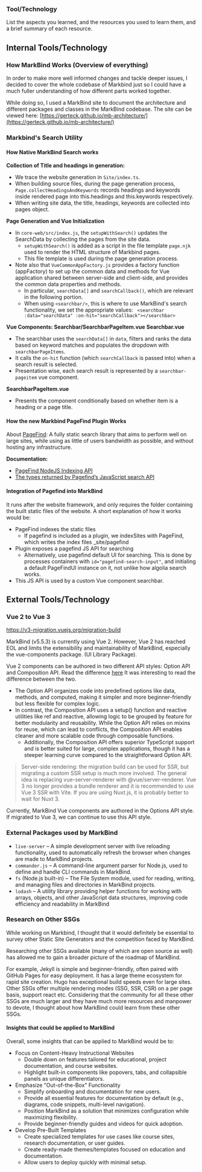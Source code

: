 ### Tool/Technology

List the aspects you learned, and the resources you used to learn them, and a brief summary of each resource.

## Internal Tools/Technology

### How MarkBind Works (Overview of everything)

In order to make more well informed changes and tackle deeper issues, I decided to cover the whole codebase of Markbind just so I could have a much fuller understanding of how different parts worked together.

While doing so, I used a MarkBind site to document the architecture and different packages and classes in the MarkBind codebase. The site can be viewed here: [https://gerteck.github.io/mb-architecture/](https://gerteck.github.io/mb-architecture/)

### Markbind's Search Utility

#### How Native MarkBind Search works
**Collection of Title and headings in generation:**
* We trace the website generation in `Site/index.ts`.
* When building source files, during the page generation process, `Page.collectHeadingsAndKeywords` records headings and keywords inside rendered page into this.headings and this.keywords respectively.
* When writing site data, the title, headings, keywords are collected into pages object.

**Page Generation and Vue Initialization**
* In `core-web/src/index.js`, the `setupWithSearch()` updates the SearchData by collecting the pages from the site data.
    * `setupWithSearch()` is added as a script in the file template `page.njk` used to render the HTML structure of Markbind pages.
    * This file template is used during the page generation process.
* Note also that `VueCommonAppFactory.js` provides a factory function (appFactory) to set up the common data and methods for Vue application shared between server-side and client-side, and provides the common data properties and methods.
    * In particular, `searchData[]` and `searchCallback()`, which are relevant in the following portion.
    * When using `<searchbar/>`, this is where to use MarkBind's search functionality, we set the appropriate values: ` <searchbar :data="searchData" :on-hit="searchCallback"></searchbar>`

**Vue Components: Searchbar/SearchbarPageItem.vue**
**Searchbar.vue**
* The searchbar uses the `searchData[]` in `data`, filters and ranks the data based on keyword matches and populates the dropdown with `searchbarPageItems`. 
* It calls the `on-hit` function (which `searchCallback` is passed into) when a search result is selected.
* Presentation wise, each search result is represented by a `searchbar-pageitem` vue component.

**SearchbarPageItem.vue**
* Presents the component conditionally based on whether item is a heading or a page title.


#### How the new Markbind PageFind Plugin Works

About [PageFind](https://pagefind.app/): A fully static search library that aims to perform well on large sites, while using as little of users bandwidth
as possible, and without hosting any infrastructure.

**Documentation:**
* [PageFind NodeJS Indexing API](https://pagefind.app/docs/node-api/)
* [The types returned by Pagefind’s JavaScript search API](https://github.com/CloudCannon/pagefind/blob/production-docs/pagefind_web_js/types/index.d.ts)

#### **Integration of Pagefind into MarkBind**
It runs after the website framework, and only requires the folder containing the built static files of the website. A short explanation of how it works would be:

* PageFind indexes the static files
    * If pagefind is included as a plugin, we indexSites with PageFind, which writes the index files  _site/pagefind 
* Plugin exposes a pagefind JS API for searching 
    * Alternatively, use pagefind default UI for searching. This is done by processes containers with `id="pagefind-search-input"`, and initialing a default PageFindUI instance on it, not unlike how algolia search works.
* This JS API is used by a custom Vue component searchbar.


## External Tools/Technology

### Vue 2 to Vue 3

https://v3-migration.vuejs.org/migration-build

MarkBind (v5.5.3) is currently using Vue 2. However, Vue 2 has reached EOL and limits the extensibility and maintainability of MarkBind, especially the vue-components package. (UI Library Package). 

Vue 2 components can be authored in two different API styles: Option API and Composition API. Read the difference [here](https://dev.to/sucodelarangela/vue3-options-api-vs-composition-api-en-1fbo#:~:text=However%2C%20with%20the%20release%20of,known%20as%20the%20Options%20API.) It was interesting to read the difference between the two. 

* The Option API organizes code into predefined options like data, methods, and computed, making it simpler and more beginner-friendly but less flexible for complex logic. 
* In contrast, the Composition API uses a setup() function and reactive utilities like ref and reactive, allowing logic to be grouped by feature for better modularity and reusability. While the Option API relies on mixins for reuse, which can lead to conflicts, the Composition API enables cleaner and more scalable code through composable functions. 
  * Additionally, the Composition API offers superior TypeScript support and is better suited for large, complex applications, though it has a steeper learning curve compared to the straightforward Option API.


> Server-side rendering: the migration build can be used for SSR, but migrating a custom SSR setup is much more involved. The general idea is replacing vue-server-renderer with @vue/server-renderer. Vue 3 no longer provides a bundle renderer and it is recommended to use Vue 3 SSR with Vite. If you are using Nuxt.js, it is probably better to wait for Nuxt 3.

Currently, MarkBind Vue components are authored in the Options API style. If migrated to Vue 3, we can continue to use this API style.



### External Packages used by MarkBind

* `live-server` – A simple development server with live reloading functionality, used to automatically refresh the browser when changes are made to MarkBind projects.
* `commander.js` – A command-line argument parser for Node.js, used to define and handle CLI commands in MarkBind.
* `fs` (Node.js built-in) – The File System module, used for reading, writing, and managing files and directories in MarkBind projects.
* `lodash` – A utility library providing helper functions for working with arrays, objects, and other JavaScript data structures, improving code efficiency and readability in MarkBind


### Research on Other SSGs

While working on Markbind, I thought that it would definitely be essential to survey other Static Site Generators and the competition faced by MarkBind. 

Researching other SSGs available (many of which are open source as well) has allowed me to gain a broader picture of the roadmap of MarkBind.

For example, Jekyll is simple and beginner-friendly, often paired with GitHub Pages for easy deployment. It has a large theme ecosystem for rapid site creation. Hugo has exceptional build speeds even for large sites. Other SSGs offer multiple rendering modes (SSG, SSR, CSR) on a per page basis, support react etc. Considering that the community for all these other SSGs are much larger and they have much more resources and manpower to devote, I thought about how MarkBind could learn from these other SSGs.

#### Insights that could be applied to MarkBind

Overall, some insights that can be applied to MarkBind would be to:

* Focus on Content-Heavy Instructional Websites
  * Double down on features tailored for educational, project documentation, and course websites.
  * Highlight built-in components like popovers, tabs, and collapsible panels as unique differentiators.
* Emphasize "Out-of-the-Box" Functionality
  * Simplify onboarding and documentation for new users.
  * Provide all essential features for documentation by default (e.g., diagrams, code snippets, multi-level navigation).
  * Position MarkBind as a solution that minimizes configuration while maximizing flexibility.
  * Provide beginner-friendly guides and videos for quick adoption.
* Develop Pre-Built Templates
  * Create specialized templates for use cases like course sites, research documentation, or user guides.
  * Create ready-made themes/templates focused on education and documentation.
  * Allow users to deploy quickly with minimal setup.
